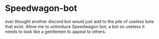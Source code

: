 # Speedwagon-bot

ever thought another discord bot would just add to the pile of useless bots that exist.
Allow me to untroduce Speedwagon bot, a bot so useless it needs to look like a gentlemen to appeal to others.
